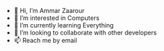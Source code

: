 - 👋 Hi, I’m Ammar Zaarour
- 👀 I’m interested in Computers
- 🌱 I’m currently learning Everything
- 💞️ I’m looking to collaborate with other developers
- 📫 Reach me by email

<!---
ammarzaa87/ammarzaa87 is a ✨ special ✨ repository because its `README.md` (this file) appears on your GitHub profile.
You can click the Preview link to take a look at your changes.
--->
